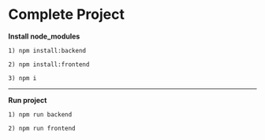 # Complete Project

**Install node_modules**

``1) npm install:backend``

``2) npm install:frontend``

``3) npm i``

---------------------
**Run project**

``1) npm run backend``

``2) npm run frontend``